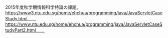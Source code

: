 2015年度秋学期情報科学特論の課題。　　
	https://www3.ntu.edu.sg/home/ehchua/programming/java/JavaServletCaseStudy.html　　
	https://www.ntu.edu.sg/home/ehchua/programming/java/JavaServletCaseStudyPart2.html　　
